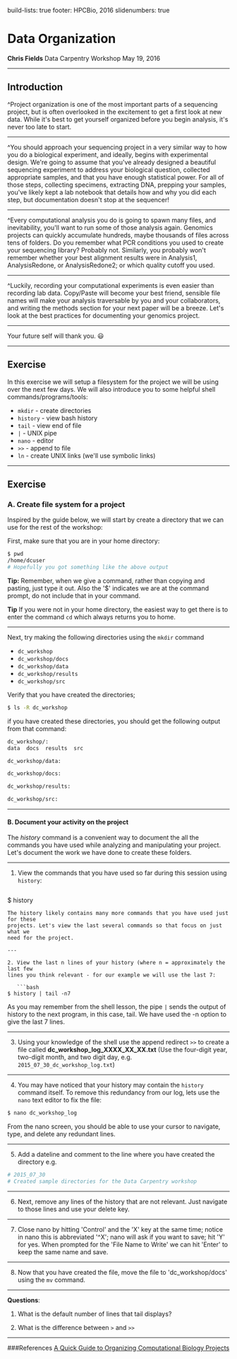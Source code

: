 build-lists: true
footer: HPCBio, 2016
slidenumbers: true

# Data Organization

**Chris Fields**
Data Carpentry Workshop
May 19, 2016

---

## Introduction

^Project organization is one of the most important parts of a sequencing project, but is often overlooked in the excitement to get a first look at new data. While it's best to get yourself organized before you begin analysis, it's never too late to start.

---

^You should approach your sequencing project in a very similar way to how you do a biological experiment, and ideally, begins with experimental design. We're going to assume that you've already designed a beautiful sequencing experiment to address your biological question, collected appropriate samples, and that you have enough statistical power. For all of those steps, collecting specimens, extracting DNA, prepping your samples, you've likely kept a lab notebook that details how and why you did each step, but documentation doesn't stop at the sequencer!

---

^Every computational analysis you do is going to spawn many files, and
inevitability, you'll want to run some of those analysis again. Genomics
projects can quickly accumulate hundreds, maybe thousands of files across tens of folders. Do you remember what PCR conditions you used to create your sequencing library? Probably not. Similarly, you probably won't remember whether your best alignment results were in Analysis1, AnalysisRedone, or AnalysisRedone2; or which quality cutoff you used.

---

^Luckily, recording your computational experiments is even easier than recording lab data. Copy/Paste will become your best friend, sensible file names will make your analysis traversable by you and your collaborators, and writing the methods section for your next paper will be a breeze. Let's look at the best practices for documenting your genomics project.

---

Your future self will thank you. :smiley:

---

## Exercise

In this exercise we will setup a filesystem for the project we will be using over the next few days. We will also introduce you to some helpful shell commands/programs/tools:

* ``mkdir`` - create directories
* ``history`` - view bash history
* ``tail`` - view end of file
* ``|`` - UNIX pipe
* ``nano`` - editor
* ``>>`` - append to file
* ``ln`` - create UNIX links (we'll use symbolic links) 

---

## Exercise

### A. Create file system for a project

Inspired by the guide below, we will start by create a directory that we can use for the rest of the workshop:

First, make sure that you are in your home directory:

```bash
$ pwd
/home/dcuser
# Hopefully you got something like the above output
```

**Tip:** Remember, when we give a command, rather than copying and pasting, just
type it out. Also the '$' indicates we are at the command prompt, do not include
that in your command.

**Tip** If you were not in your home directory, the easiest way to get there is
to enter the command ``cd`` which always returns you to home.

---

Next, try making the following directories using the ``mkdir`` command

* ``dc_workshop``
* ``dc_workshop/docs``
* ``dc_workshop/data``
* ``dc_workshop/results``
* ``dc_workshop/src``

Verify that you have created the directories;

```bash
$ ls -R dc_workshop
```

if you have created these directories, you should get the following output from that command:

```bash
dc_workshop/:
data  docs  results  src

dc_workshop/data:

dc_workshop/docs:

dc_workshop/results:

dc_workshop/src:
```

---

#### B. Document your activity on the project

The *history* command is a convenient way to document the all the commands you
have used while analyzing and manipulating your project. Let's document the work
we have done to create these folders.

---

1. View the commands that you have used so far during this session using ``history``:

   ```bash
$ history
```
The history likely contains many more commands that you have used just for these
projects. Let's view the last several commands so that focus on just what we
need for the project.

---

2. View the last n lines of your history (where n = approximately the last few
lines you think relevant - for our example we will use the last 7:

   ```bash
$ history | tail -n7
```
As you may remember from the shell lesson, the pipe ``|`` sends the output of
history to the next program, in this case, tail. We have used the -n option to
give the last 7 lines.

---

3. Using your knowledge of the shell use the append redirect ``>>`` to create a
file called **dc_workshop_log_XXXX_XX_XX.txt** (Use the four-digit year,
two-digit month, and two digit day, e.g. ``2015_07_30_dc_workshop_log.txt``)

---

4. You may have noticed that your history may contain the ``history`` command
itself. To remove this redundancy from our log, lets use the ``nano`` text
editor to fix the file:

```bash
$ nano dc_workshop_log
```

From the nano screen, you should be able to use your cursor to navigate, type,
and delete any redundant lines.

---

5. Add a dateline and comment to the line where you have created the directory e.g.

```bash
# 2015_07_30
# Created sample directories for the Data Carpentry workshop
```

---

6. Next, remove any lines of the history that are not relevant. Just navigate to
those lines and use your delete key.

---

7. Close nano by hitting 'Control' and the 'X' key at the same time; notice in
nano this is abbreviated '\^X'; nano will ask if you want to save; hit 'Y' for
yes. When prompted for the 'File Name to Write' we can hit 'Enter' to keep the
same name and save.

---

8. Now that you have created the file, move the file to 'dc_workshop/docs' using
the ``mv`` command.

---

**Questions**:

1. What is the default number of lines that tail displays?

2. What is the difference between ``>`` and ``>>``

---

###References
[A Quick Guide to Organizing Computational Biology Projects](http://journals.plos.org/ploscompbiol/article?id=10.1371/journal.pcbi.1000424)
